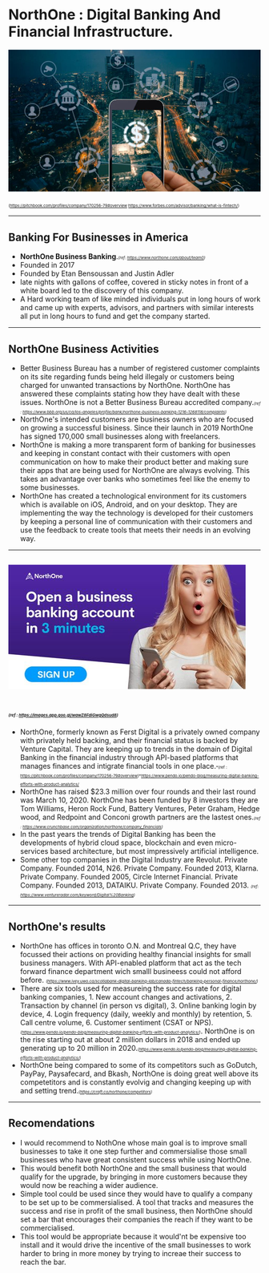 # NorthOne : Digital Banking And Financial Infrastructure.
![alt text](Images/image_1.jpg)

<span style="font-size:8px">(https://pitchbook.com/profiles/company/170256-79#overview https://www.forbes.com/advisor/banking/what-is-fintech/)</span>

---

## Banking For Businesses in America
* **NorthOne Business Banking**.<span style="font-size:8px">*(ref: https://www.northone.com/about/team0)*</span>
* Founded in 2017
* Founded by Etan Bensoussan and Justin Adler
* late nights with gallons of coffee, covered in sticky notes in front of a white board led to the discovery of this company.
* A Hard working team of like minded individuals put in long hours of work and came up with experts, advisors, and partners with similar interests all put in long hours to fund and get the company started.
---

## NorthOne Business Activities
* Better Business Bureau has a number of registered customer complaints on its site regarding funds being held illegaly or customers being charged for unwanted transactions by NorthOne. NorthOne has answered these complaints stating how they have dealt with these issues. NorthOne is not a Better Business Bureau accredited company.<span style="font-size:8px">*(ref : https://www.bbb.org/us/ca/los-angeles/profile/bank/northone-business-banking-1216-1268118/complaints)*</span>
* NorthOne's intended customers are business owners who are focused on growing a successful bisiness. Since their launch in 2019 NorthOne has signed 170,000 small businesses along with freelancers.
* NorthOne is making a more transparent form of banking for businesses and keeping in constant contact with their customers with open communication on how to make their product better and making sure their apps that are being used for NorthOne are always evolving. This takes an advantage over banks who sometimes feel like the enemy to some businesses.
* NorthOne has created a technological environment for its customers which is available on iOS, Android, and on your desktop. They are implementing the way the technology is developed for their customers by keeping a personal line of communication with their customers and use the feedback to create tools that meets their needs in an evolving way.
---

## ![alt text](Images/image_3.jpg)
<span style="font-size:8px">*(ref : https://images.app.goo.gl/wawZ8FdiGwgQdsud8)*</span>
---
* NorthOne, formerly known as Ferst Digital is a privately owned company with privately held backing, and their financial status is backed by Venture Capital. They are keeping up to trends in the domain of Digital Banking in the financial industry through API-based platforms that manages finances and intigrate financial tools in one place.<span style="font-size:8px">*(ref : https://pitchbook.com/profiles/company/170256-79#overview)*https://www.pendo.io/pendo-blog/measuring-digital-banking-efforts-with-product-analytics/
* NorthOne has raised $23.3 million over four rounds and their last round was March 10, 2020. NorthOne has been funded by 8 investors they are Tom Williams, Heron Rock Fund, Battery Ventures, Peter Graham, Hedge wood, and Redpoint and Conconi growth partners are the lastest ones.<span style="font-size:8px">*(ref : https://www.crunchbase.com/organization/northone/company_financials)*</span>
* In the past years the trends of Digital Banking has been the developments of hybrid cloud space, blockchain and even micro-services based architecture, but most impressively artificial intelligence.
* Some other top companies in the Digital Industry are Revolut. Private Company. Founded 2014, N26. Private Company. Founded 2013, Klarna. Private Company. Founded 2005, Circle Internet Financial. Private Company. Founded 2013, DATAIKU. Private Company. Founded 2013. <span style="font-size:8px">*(ref: https://www.ventureradar.com/keyword/Digital%20Banking)*</span>
---
## NorthOne's results
* NorthOne has offices in toronto O.N. and Montreal Q.C, they have focussed their actions on providing healthy financial insights for small business managers. With API-enabled platform that act as the tech forward finance department wich smalll busineess could not afford before. <span style="font-size:8px">*(https://www.ivey.uwo.ca/scotiabank-digital-banking-lab/canada-fintech/banking-personal-finance/northone/)*</span>
*  There are six tools used for measureing the success rate for digital banking companies, 1. New account changes and activations, 2. Transaction by channel (in person vs digital), 3. Online banking login by device, 4. Login frequency (daily, weekly and monthly) by retention, 5. Call centre volume, 6. Customer sentiment (CSAT or NPS).<span style="font-size:8px">*(https://www.pendo.io/pendo-blog/measuring-digital-banking-efforts-with-product-analytics/)*</span>. NorthOne is on the rise starting out at about 2 million dollars in 2018 and ended up generating up to 20 million in 2020.<span style="font-size:8px">*(https://www.pendo.io/pendo-blog/measuring-digital-banking-efforts-with-product-analytics/)*</span>
* NorthOne being compared to some of its competitors such as GoDutch, PayPay, Paysafecard, and Bkash, NorthOne is doing great well above its competetitors and is constantly evolvig and changing keeping up with and setting trend.<span style="font-size:8px">*(https://craft.co/northone/competitors)*</span>
---
## Recomendations
* I would recommend to NothOne whose main goal is to improve small businesses to take it one step further and commersialise those small businesses who have great consistent success while using NorthOne.
* This would benefit both NorthOne and the small business that would qualify for the upgrade, by bringing in more customers because they would now be reaching a wider audience.
* Simple tool could be used since they would have to qualify a company to be set up to be commersialised. A tool that tracks and measures the success and rise in profit of the small business, then NorthOne should set a bar that encourages their companies the reach if they want to be commercialised.
* This tool would be appropriate because it would'nt be expensive too install and it would drive the incentive of the small businesses to work harder to bring in more money by trying to increae their success to reach the bar.


